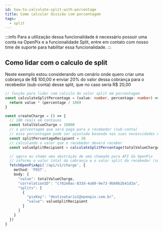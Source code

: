 ```yaml
---
id: how-to-calculate-split-with-percentage
title: Como calcular divisão com porcentagem
tags:
  - split
---
```


:::info
Para a utilização dessa funcionalidade é necessário possuir uma conta na OpenPix e a funcionalidade Split, entre em contato com nosso time de suporte para habilitar essa funcionalidade.
:::

## Como lidar com o calculo de split

Neste exemplo estou considerando um cenário onde quero criar uma cobrança de R$ 100,00 e enviar 20% do valor dessa cobrança para o recebedor (sub-conta) desse split, que no caso seria R$ 20,00

```ts
// função para lidar com calculo do valor split em porcentagem
const calculateSplitPercentage = (value: number, percentage: number) => {
  return value * (percentage / 100)
}

const createCharge = () => {
  // 100 reais em centavos
  const totalValueCharge = 10000
  // a porcentagem que será paga para o recebedor (sub-conta)
  // essa porcentagem pode ser ajustada baseado nas suas necessidades e regras de negócio
  const splitPercentageRecipient = 20
  // calculando o valor que o recebedor deverá receber
  const valueSplitRecipient = calculateSplitPercentage(totalValueCharge, splitPercentageRecipient)

  // agora eu chamo uma abstração de uma chamada para API da OpenPix
  // informo o valor total da cobrança e o valor split do recebedor (sub-conta)
  fetchOpenPixApi('/api/v1/charge', {
    method: 'POST',
    body: {
      "value": totalValueCharge,
      "correlationID": "c782e0ac-833d-4a89-9e73-9b60b2b41d3a",
      "splits": [
        {
          "pixKey": "destinatario1@openpix.com.br",
          "value": valueSplitRecipient
        }
      ]
    }
  })
}
```
